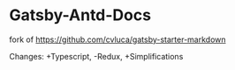 # Gatsby-Antd-Docs

fork of https://github.com/cvluca/gatsby-starter-markdown

Changes: +Typescript, -Redux, +Simplifications
